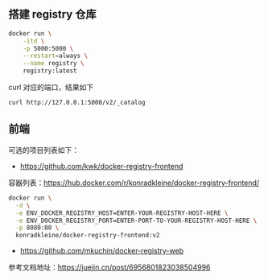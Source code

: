## 搭建 registry 仓库

```bash
docker run \
	-itd \
	-p 5000:5000 \
	--restart=always \
	--name registry \
	registry:latest
```

curl 对应的端口，结果如下

````
curl http://127.0.0.1:5000/v2/_catalog
````

## 前端

可选的项目列表如下：

- https://github.com/kwk/docker-registry-frontend

容器列表：https://hub.docker.com/r/konradkleine/docker-registry-frontend/

```bash
docker run \
  -d \
  -e ENV_DOCKER_REGISTRY_HOST=ENTER-YOUR-REGISTRY-HOST-HERE \
  -e ENV_DOCKER_REGISTRY_PORT=ENTER-PORT-TO-YOUR-REGISTRY-HOST-HERE \
  -p 8080:80 \
  konradkleine/docker-registry-frontend:v2
```

- https://github.com/mkuchin/docker-registry-web

参考文档地址：https://juejin.cn/post/6956801823038504996